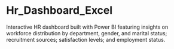 # Hr_Dashboard_Excel
Interactive HR dashboard built with Power BI featuring insights on workforce distribution by department, gender, and marital status; recruitment sources; satisfaction levels; and employment status.
